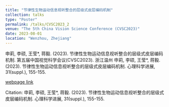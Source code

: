 ```yaml
---
title: "节律性生物运动信息视听整合的层级式皮层编码机制"
collection: talks
type: "Poster"
permalink: /talks/CVSC2023_2
venue: "The 5th China Vision Science Conference (CVSC2023)"
date: 2023-08-01
location: "Wenzhou, Zhejiang"
---
```

申莉, 李硕, 王莹*, 蒋毅. (2023). 节律性生物运动信息视听整合的层级式皮层编码机制. 第五届中国视觉科学会议(CVSC2023). 浙江温州
申莉, 李硕, 王莹*, 蒋毅. (2023). 节律性生物运动信息视听整合的层级式皮层编码机制. 心理科学进展, 31(suppl.), 155-155.

[webpage link]([https://journal.psych.ac.cn/xlkxjz/CN/Y2023/V31/Isuppl./155])

Citation: 申莉, 李硕, 王莹*, 蒋毅. (2023). 节律性生物运动信息视听整合的层级式皮层编码机制. 心理科学进展, 31(suppl.), 155-155.
